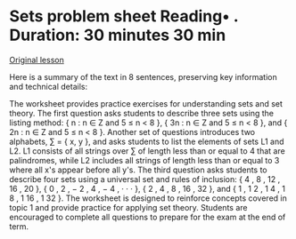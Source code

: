 # Sets problem sheet Reading• . Duration: 30 minutes 30 min

[Original lesson](https://www.coursera.org/learn/uol-discrete-mathematics/supplement/YyoV3/sets-problem-sheet)

Here is a summary of the text in 8 sentences, preserving key information and technical details:

The worksheet provides practice exercises for understanding sets and set theory. The first question asks students to describe three sets using the listing method: { n : n ∈ Z and 5 ≤ n < 8 }, { 3n : n ∈ Z and 5 ≤ n < 8 }, and { 2n : n ∈ Z and 5 ≤ n < 8 }. Another set of questions introduces two alphabets, ∑ = { x, y }, and asks students to list the elements of sets L1 and L2. L1 consists of all strings over ∑ of length less than or equal to 4 that are palindromes, while L2 includes all strings of length less than or equal to 3 where all x's appear before all y's. The third question asks students to describe four sets using a universal set and rules of inclusion: { 4 , 8 , 12 , 16 , 20 }, { 0 , 2 , − 2 , 4 , − 4 , · · · }, { 2 , 4 , 8 , 16 , 32 }, and { 1 , 1 2 , 1 4 , 1 8 , 1 16 , 1 32 }. The worksheet is designed to reinforce concepts covered in topic 1 and provide practice for applying set theory. Students are encouraged to complete all questions to prepare for the exam at the end of term.


